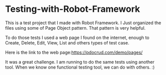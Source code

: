 # Testing-with-Robot-Framework
This is a test project that I made with Robot Framework.
I Just organized the files using some of Page Object pattern. That pattern is very helpful.

To do those tests I used a web page I found on the internet, enough to Create, Delete, Edit, View, List and others types of test case.

Here is the link to the web page:https://pdocrud.com/demo/pages/

It was a great challenge. I am running to do the same tests using another tool. When we know one functional testing tool, we can do with others. :)

